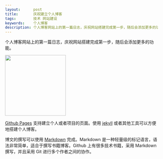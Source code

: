 ```yaml
---
layout:      post
title:       庆祝建立个人博客
tags:        技术 网站建设
keywords:    个人博客
description: 个人博客网站上的第一篇日志，庆祝网站搭建完成第一步，随后会添加更多的功能。
---
```


个人博客网站上的第一篇日志，庆祝网站搭建完成第一步，随后会添加更多的功能。

<img src="http://7xkk07.com1.z0.glb.clouddn.com/Garfield.jpg" width="200" height="200">

[Github Pages][Github-Pages] 支持建立个人或者项目的页面。使用 [jekyll][jekyll] 或者其他工具可以方便地搭建个人博客。

博文的撰写可以使用 [Markdown][Markdown] 完成。Markdown 是一种轻量级的标记语言，语法非常简单，适合于撰写书籍博客。Github 上有很多技术书籍，采用 Markdown 撰写，并且采用 Git 进行多个作者之间的协作。

[Github-Pages]: https://pages.github.com/
[jekyll]: http://jekyllrb.com/
[Markdown]: http://zh.wikipedia.org/wiki/Markdown

